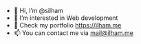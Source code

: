 - 👋 Hi, I’m @silham
- 👀 I’m interested in Web development 
- 🔗 Check my portfolio https://ilham.me
- 📫 You can contact me via mail@ilham.me

<!---
silham/silham is a ✨ special ✨ repository because its `README.md` (this file) appears on your GitHub profile.
You can click the Preview link to take a look at your changes.
--->
